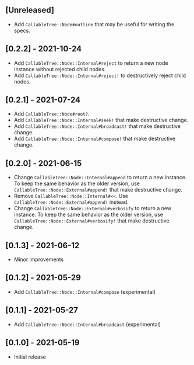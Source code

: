 ## [Unreleased]
- Add `CallableTree::Node#outline` that may be useful for writing the specs.

## [0.2.2] - 2021-10-24
- Add `CallableTree::Node::Internal#reject` to return a new node instance without rejected child nodes.
- Add `CallableTree::Node::Internal#reject!` to destructively reject child nodes.

## [0.2.1] - 2021-07-24
- Add `CallableTree::Node#root?`.
- Add `CallableTree::Node::Internal#seek!` that make destructive change.
- Add `CallableTree::Node::Internal#broadcast!` that make destructive change.
- Add `CallableTree::Node::Internal#compose!` that make destructive change.

## [0.2.0] - 2021-06-15
- Change `CallableTree::Node::Internal#append` to return a new instance.
  To keep the same behavior as the older version, use `CallableTree::Node::External#append!` that make destructive change.
- Remove `CallableTree::Node::Internal#<<`. Use `CallableTree::Node::External#append!` instead.
- Change `CallableTree::Node::External#verbosify` to return a new instance.
  To keep the same behavior as the older version, use `CallableTree::Node::External#verbosify!` that make destructive change.

## [0.1.3] - 2021-06-12
- Minor improvements

## [0.1.2] - 2021-05-29

- Add `CallableTree::Node::Internal#compose` (experimental)

## [0.1.1] - 2021-05-27

- Add `CallableTree::Node::Internal#broadcast` (experimental)

## [0.1.0] - 2021-05-19

- Initial release
